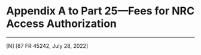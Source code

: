# Appendix A to Part 25—Fees for NRC Access Authorization














---

[N] [87 FR 45242, July 28, 2022]




